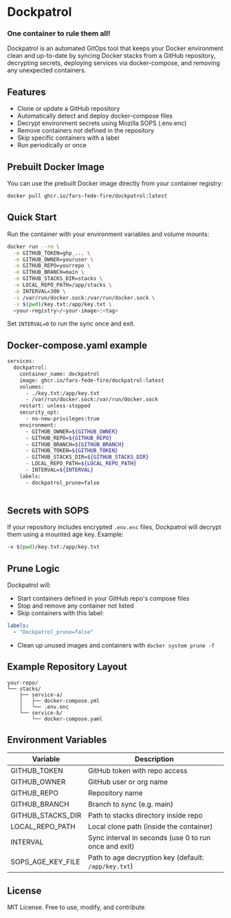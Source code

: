 # Dockpatrol

### One container to rule them all!

Dockpatrol is an automated GitOps tool that keeps your Docker environment clean and up-to-date by syncing Docker stacks from a GitHub repository, decrypting secrets, deploying services via docker-compose, and removing any unexpected containers.

## Features

- Clone or update a GitHub repository
- Automatically detect and deploy docker-compose files
- Decrypt environment secrets using Mozilla SOPS (.env.enc)
- Remove containers not defined in the repository
- Skip specific containers with a label
- Run periodically or once

## Prebuilt Docker Image

You can use the prebuilt Docker image directly from your container registry:

```bash
docker pull ghcr.io/fars-fede-fire/dockpatrol:latest
```

## Quick Start

Run the container with your environment variables and volume mounts:

```bash
docker run --rm \
  -e GITHUB_TOKEN=ghp_... \
  -e GITHUB_OWNER=youruser \
  -e GITHUB_REPO=yourrepo \
  -e GITHUB_BRANCH=main \
  -e GITHUB_STACKS_DIR=stacks \
  -e LOCAL_REPO_PATH=/app/stacks \
  -e INTERVAL=300 \
  -v /var/run/docker.sock:/var/run/docker.sock \
  -v $(pwd)/key.txt:/app/key.txt \
  <your-registry>/<your-image>:<tag>
```

Set `INTERVAL=0` to run the sync once and exit.

## Docker-compose.yaml example

```bash
services:
  dockpatrol:
    container_name: dockpatrol
    image: ghcr.io/fars-fede-fire/dockpatrol:latest
    volumes:
      - ./key.txt:/app/key.txt
      - /var/run/docker.sock:/var/run/docker.sock
    restart: unless-stopped
    security_opt:
      - no-new-privileges:true
    environment:
      - GITHUB_OWNER=${GITHUB_OWNER}
      - GITHUB_REPO=${GITHUB_REPO}
      - GITHUB_BRANCH=${GITHUB_BRANCH}
      - GITHUB_TOKEN=${GITHUB_TOKEN}
      - GITHUB_STACKS_DIR=${GITHUB_STACKS_DIR} 
      - LOCAL_REPO_PATH=${LOCAL_REPO_PATH}
      - INTERVAL=${INTERVAL}
    labels:
      - dockpatrol_prune=false
    

```

## Secrets with SOPS

If your repository includes encrypted `.env.enc` files, Dockpatrol will decrypt them using a mounted age key. Example:

```bash
-v $(pwd)/key.txt:/app/key.txt
```

## Prune Logic

Dockpatrol will:

- Start containers defined in your GitHub repo's compose files
- Stop and remove any container not listed
- Skip containers with this label:

```yaml
labels:
  - "Dockpatrol_prune=false"
```

- Clean up unused images and containers with `docker system prune -f`

## Example Repository Layout

```
your-repo/
└── stacks/
    ├── service-a/
    │   ├── docker-compose.yml
    │   └── .env.enc
    └── service-b/
        └── docker-compose.yaml
```

## Environment Variables

| Variable            | Description                                                |
|---------------------|------------------------------------------------------------|
| GITHUB_TOKEN        | GitHub token with repo access                              |
| GITHUB_OWNER        | GitHub user or org name                                    |
| GITHUB_REPO         | Repository name                                            |
| GITHUB_BRANCH       | Branch to sync (e.g. main)                                 |
| GITHUB_STACKS_DIR   | Path to stacks directory inside repo                       |
| LOCAL_REPO_PATH     | Local clone path (inside the container)                   |
| INTERVAL            | Sync interval in seconds (use 0 to run once and exit)      |
| SOPS_AGE_KEY_FILE   | Path to age decryption key (default: `/app/key.txt`)       |

## License

MIT License. Free to use, modify, and contribute.
